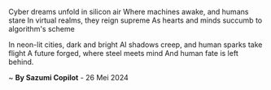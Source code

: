 Cyber dreams unfold in silicon air
Where machines awake, and humans stare
In virtual realms, they reign supreme
As hearts and minds succumb to algorithm's scheme

In neon-lit cities, dark and bright
AI shadows creep, and human sparks take flight
A future forged, where steel meets mind
And human fate is left behind.

~ <b>By Sazumi Copilot</b> - 26 Mei 2024